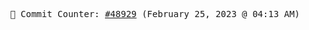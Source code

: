 <p align="center">
    <samp>
        📮 Commit Counter: <a href="https://github.com/Javascript-void0/Javascript-void0/commits/main">#48929</a> (February 25, 2023 @ 04:13 AM)
    </samp>
</p>